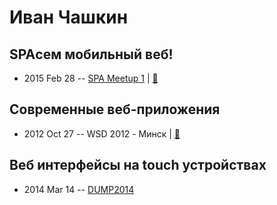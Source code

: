 # Иван Чашкин

## SPAсем мобильный веб!
- 2015 Feb 28 -- [SPA Meetup 1](http://www.youtube.com/watch?v=09gkGSYk304)  | [:notebook:](http://chashkin.com/meetups/moscowspa/)  
## Современные веб-приложения
- 2012 Oct 27 -- WSD 2012 - Минск  | [:notebook:](https://wsd.events/2012/10/27/pres/webapps.pdf)  
## Веб интерфейсы на touch устройствах
- 2014 Mar 14 -- [DUMP2014](https://www.youtube.com/watch?v=qvcQUoLAWM4)    
